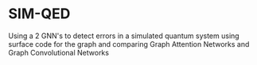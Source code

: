 # SIM-QED
Using a 2 GNN's to detect errors in a simulated quantum system using surface code for the graph and comparing Graph Attention Networks and Graph Convolutional Networks
